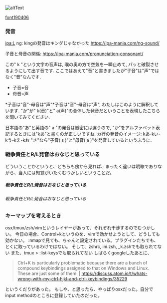 
![altText]({{site.url}}/assets/i/18728-quintaDoPoiar-nuts.png "astroTitle")

[font190406](https://t.co/JABxG1xo4b) 

### 発音

[ipa:L](https://ipa-mania.com/sound-l/)
ng: kingの発音はキングじゃなかった https://ipa-mania.com/ng-sound/

子音と母音の関係: https://ipa-mania.com/pronunciation-consonant/

この" k "という文字の音声は, 喉の奥の方で空気を一瞬止めて, パッと破裂させるようにして出す音です. 
ここではあえて"音"と書きましたが"子音"は"声"ではなく"音"なんです. 

* 子音=音
* 母音=声

*子音は"音"-母音は"声"*子音は"音"-母音は"声", わたしはこのように解釈しています.
"か"が" k(音)"と" a(声)"の合体した発音だということを表現したこちらを聞いてみてください. 

日本語の"あ"と英語の" a "の発音は厳密には違うので,
 "か"をアルファベット表記するときには"kあ"と書くのが正しいですね. 
カ行の発音のイメージ: kあ-kい-kう-kえ-kお
"さ"なら"子音( s )"と"母音( a )"を発音しているというふうに. 

### 戦争責任とR/L発音はおなじと思っている
どういうことかというと、どちらも傍から見れば、まったく違いは明瞭でありながら、当人には知覚がいたくむつかしいということだ。
##### 戦争責任とR/L発音はおなじと思っている
###### 戦争責任とR/L発音はおなじと思っている



### キーマップを考えるとき
osx/tmux/zsh/vimというレイヤーがあって、それぞれ干渉するのでむつかしい。
今日の場合、Control+kというのを、vimで効かせようとして、どうしても効かない。
:nmapで見ても、ちゃんと設定されている。プラグインたちでも、とくに取っているわけではない。
そして、zshrc, ini.zsh, _k.zshでも取られてない
また、tmux > :list-keysでも取られてない
しばらくgoogleしたあとに、

> Ctrl+K is particularly problematic because there are a bunch of compound keybindings assigned to that on Windows and Linux. These are just some of them: |  https://discuss.atom.io/t/whats-wrong-with-my-ctrl-hjkl-and-ctrl-keybindings/35229

というくだりがあった。
もしや、と思ったら、やっぱりosxだった。自分でinput methodのところに登録していたのだった。

